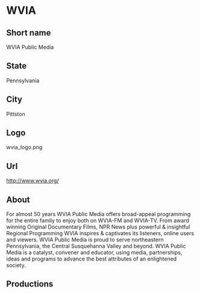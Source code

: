 # WVIA

## Short name

WVIA Public Media

## State

Pennsylvania

## City

Pittston

## Logo

wvia\_logo.png

## Url

http://www.wvia.org/

## About

For almost 50 years WVIA Public Media offers broad-appeal programming for the entire family to enjoy both on WVIA-FM and WVIA-TV. From award winning Original Documentary Films, NPR News plus powerful & insightful Regional Programming WVIA inspires & captivates its listeners, online users and viewers. WVIA Public Media is proud to serve northeastern Pennsylvania, the Central Susquehanna Valley and beyond. WVIA Public Media is a catalyst, convener and educator, using media, partnerships, ideas and programs to advance the best attributes of an enlightened society.

## Productions


